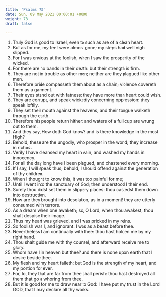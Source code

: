 ```yaml
---
title: 'Psalms 73'
date: Sun, 09 May 2021 00:00:01 +0000
weight: 73
draft: false
  
---
```


1. Truly God is good to Israel, even to such as are of a clean heart.
2. But as for me, my feet were almost gone; my steps had well nigh slipped.
3. For I was envious at the foolish, when I saw the prosperity of the wicked.
4. For there are no bands in their death: but their strength is firm.
5. They are not in trouble as other men; neither are they plagued like other men.
6. Therefore pride compasseth them about as a chain; violence covereth them as a garment.
7. Their eyes stand out with fatness: they have more than heart could wish.
8. They are corrupt, and speak wickedly concerning oppression: they speak loftily.
9. They set their mouth against the heavens, and their tongue walketh through the earth.
10. Therefore his people return hither: and waters of a full cup are wrung out to them.
11. And they say, How doth God know? and is there knowledge in the most High?
12. Behold, these are the ungodly, who prosper in the world; they increase in riches.
13. Verily I have cleansed my heart in vain, and washed my hands in innocency.
14. For all the day long have I been plagued, and chastened every morning.
15. If I say, I will speak thus; behold, I should offend against the generation of thy children.
16. When I thought to know this, it was too painful for me;
17. Until I went into the sanctuary of God; then understood I their end.
18. Surely thou didst set them in slippery places: thou castedst them down into destruction.
19. How are they brought into desolation, as in a moment! they are utterly consumed with terrors.
20. As a dream when one awaketh; so, O Lord, when thou awakest, thou shalt despise their image.
21. Thus my heart was grieved, and I was pricked in my reins.
22. So foolish was I, and ignorant: I was as a beast before thee.
23. Nevertheless I am continually with thee: thou hast holden me by my right hand.
24. Thou shalt guide me with thy counsel, and afterward receive me to glory.
25. Whom have I in heaven but thee? and there is none upon earth that I desire beside thee.
26. My flesh and my heart faileth: but God is the strength of my heart, and my portion for ever.
27. For, lo, they that are far from thee shall perish: thou hast destroyed all them that go a whoring from thee.
28. But it is good for me to draw near to God: I have put my trust in the Lord GOD, that I may declare all thy works.
